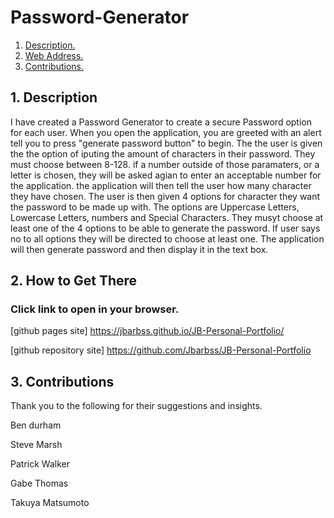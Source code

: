# Password-Generator

1. [ Description. ](#desc)
2. [ Web Address. ](#web-address)
3. [ Contributions. ](#contributions)


<a name="desc"></a>
## 1. Description

I have created a Password Generator to create a secure Password option for each user.
When you open the application, you are greeted with an alert tell you to press "generate password button" to begin. The the user is given the the option of iputing the amount of characters in their password. They must choose between 8-128. if a number outside of those paramaters, or a letter is chosen, they will be asked agian to enter an acceptable number for the application.
the application will then tell the user how many character they have chosen.
The user is then given 4 options for character they want the password to be made up with.
The options are Uppercase Letters, Lowercase Letters, numbers and Special Characters.
They musyt choose at least one of the 4 options to be able to generate the password. If user says no to all options they will be directed to choose at least one.
The application will then generate password and then display it in the text box.





<a name="web-address"></a>
## 2. How to Get There

### Click link to open in your browser.


[github pages site] https://jbarbss.github.io/JB-Personal-Portfolio/

[github repository site] https://github.com/Jbarbss/JB-Personal-Portfolio


<a name="contributions"></a>
## 3. Contributions
Thank you to the following for their suggestions and insights.

Ben durham

Steve Marsh

Patrick Walker

Gabe Thomas

Takuya Matsumoto

